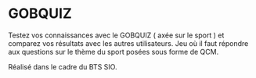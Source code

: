 # GOBQUIZ
Testez vos connaissances avec le GOBQUIZ ( axée sur le sport ) et comparez vos résultats avec les autres utilisateurs.
Jeu où il faut répondre aux questions sur le thème du sport posées sous forme de QCM.

Réalisé dans le cadre du BTS SIO.
